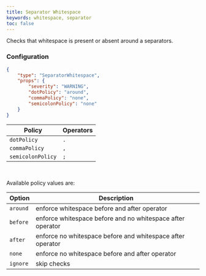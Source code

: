 ```yaml
---
title: Separator Whitespace
keywords: whitespace, separator
toc: false
---
```


Checks that whitespace is present or absent around a separators.

### Configuration

```json
{
	"type": "SeparatorWhitespace",
	"props": {
		"severity": "WARNING",
		"dotPolicy": "around",
		"commaPolicy": "none",
		"semicolonPolicy": "none"
	}
}
```

| Policy                 | Operators
| ---------------------- | ------------- |
| `dotPolicy`            | `.`           |
| `commaPolicy`          | `,`           |
| `semicolonPolicy`      | `;`           |

<br>

Available policy values are:

| Option     | Description |
| --------- | ----------- |
| `around`  | enforce whitespace before and after operator |
| `before`  | enforce whitespace before and no whitespace after operator |
| `after`   | enforce no whitespace before and whitespace after operator |
| `none`    | enforce no whitespace before and after operator |
| `ignore`  | skip checks |


